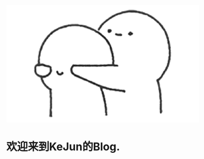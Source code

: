 <!--
 * @Author: 柯军
 * @Date: 2019-08-13 12:29:20
 * @Description: 
 -->

![logo](./assets/hug_m.png)

# 欢迎来到KeJun的Blog.

<!-- 
[GitHub](https://github.com/docsifyjs/docsify/)
[Get Started](#quick-start) -->
